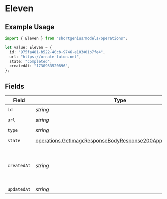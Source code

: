 # Eleven

## Example Usage

```typescript
import { Eleven } from "shortgenius/models/operations";

let value: Eleven = {
  id: "975fa481-b522-40cb-9746-e103801b7fe4",
  url: "https://ornate-futon.net",
  state: "completed",
  createdAt: "1730933520896",
};
```

## Fields

| Field                                                                                                                                            | Type                                                                                                                                             | Required                                                                                                                                         | Description                                                                                                                                      |
| ------------------------------------------------------------------------------------------------------------------------------------------------ | ------------------------------------------------------------------------------------------------------------------------------------------------ | ------------------------------------------------------------------------------------------------------------------------------------------------ | ------------------------------------------------------------------------------------------------------------------------------------------------ |
| `id`                                                                                                                                             | *string*                                                                                                                                         | :heavy_check_mark:                                                                                                                               | N/A                                                                                                                                              |
| `url`                                                                                                                                            | *string*                                                                                                                                         | :heavy_check_mark:                                                                                                                               | N/A                                                                                                                                              |
| `type`                                                                                                                                           | *string*                                                                                                                                         | :heavy_check_mark:                                                                                                                               | N/A                                                                                                                                              |
| `state`                                                                                                                                          | [operations.GetImageResponseBodyResponse200ApplicationJSONState](../../models/operations/getimageresponsebodyresponse200applicationjsonstate.md) | :heavy_check_mark:                                                                                                                               | N/A                                                                                                                                              |
| `createdAt`                                                                                                                                      | *string*                                                                                                                                         | :heavy_check_mark:                                                                                                                               | Date and time (ISO 8601) when the media was created.                                                                                             |
| `updatedAt`                                                                                                                                      | *string*                                                                                                                                         | :heavy_minus_sign:                                                                                                                               | N/A                                                                                                                                              |